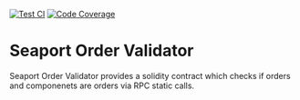[![Test CI][ci-badge]][ci-link]
[![Code Coverage][coverage-badge]][coverage-link]

# Seaport Order Validator

Seaport Order Validator provides a solidity contract which checks if orders and componenets are orders via RPC static calls.

[ci-badge]: https://github.com/ProjectOpenSea/seaport-order-validator/actions/workflows/test.yml/badge.svg
[ci-link]: https://github.com/ProjectOpenSea/seaport-order-validator/actions/workflows/test.yml
[coverage-badge]: https://codecov.io/gh/ProjectOpenSea/seaport-order-validator/branch/main/graph/badge.svg
[coverage-link]: https://codecov.io/gh/ProjectOpenSea/seaport-order-validator